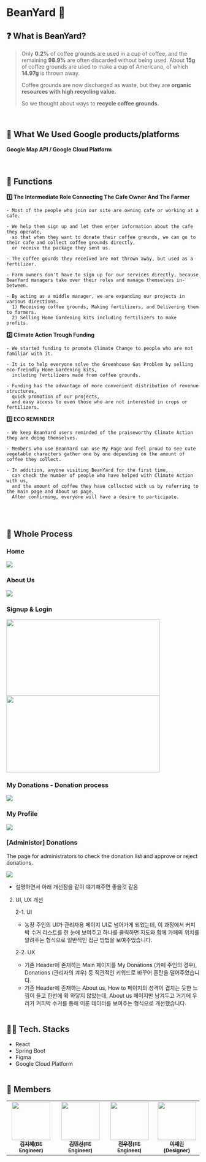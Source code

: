 # BeanYard 🌱

## ❓ What is BeanYard?
> Only **0.2%** of coffee grounds are used in a cup of coffee, and the remaining **98.9%** are often discarded without being used. About **15g** of coffee grounds are used to make a cup of Americano, of which **14.97g** is thrown away.
> 
> Coffee grounds are now discharged as waste, but they are **organic resources with high recycling value.**
> 
> So we thought about ways to **recycle coffee grounds.**
<br>

## 🍎 What We Used Google products/platforms 
 **Google Map API / Google Cloud Platform**
<br><br><br>

## :tomato: Functions
**1️⃣ The Intermediate Role Connecting The Cafe Owner And The Farmer**
    
    - Most of the people who join our site are owning cafe or working at a cafe.
    
    - We help them sign up and let them enter information about the cafe they operate,
      so that when they want to donate their coffee grounds, we can go to their cafe and collect coffee grounds directly,
      or receive the package they sent us.
      
    - The coffee gourds they received are not thrown away, but used as a fertilizer.
    
    - Farm owners don't have to sign up for our services directly, because BeanYard managers take over their roles and manage themselves in-between.
    
    - By acting as a middle manager, we are expanding our projects in various directions.
      1) Receiving coffee grounds, Making fertilizers, and Delivering them to farmers.
      2) Selling Home Gardening kits including fertilizers to make profits.
 
**2️⃣ Climate Action Trough Funding**

    - We started funding to promote Climate Change to people who are not familiar with it.
    
    - It is to help everyone solve the Greenhouse Gas Problem by selling eco-freindly Home Gardening kits,
      including fertilizers made from coffee grounds.
    
    - Funding has the advantage of more convenient distribution of revenue structures,
      quick promotion of our projects,
      and easy access to even those who are not interested in crops or fertilizers.

**3️⃣ ECO REMINDER**

    - We keep BeanYard users reminded of the praiseworthy Climate Action they are doing themselves.
    
    - Members who use BeanYard can use My Page and feel proud to see cute vegetable characters gather one by one depending on the amount of coffee they collect.
    
    - In addition, anyone visiting BeanYard for the first time,
      can check the number of people who have helped with Climate Action with us,
      and the amount of coffee they have collected with us by referring to the main page and About us page.
      After confirming, everyone will have a desire to participate.
<br><br>

## 🍉 Whole Process
### Home

<img src="https://user-images.githubusercontent.com/68044754/161121241-c9617a8e-7c4b-4afb-8bf4-f1933f9b3138.gif"/>

### About Us

<img src="https://user-images.githubusercontent.com/68044754/161121209-2f1a8453-90d0-4b2c-9601-5b8b8cdc70f4.gif"/>

### Signup & Login

<img src="https://user-images.githubusercontent.com/68044754/161121247-971092ee-2fb2-4828-a19c-0e817c5c1e02.png" width="400" height="200" />
<img src="https://user-images.githubusercontent.com/68044754/161121251-ab34bcd8-2a66-4d88-b7b1-0098f488dc39.png" width="400" height="200" />

### My Donations - Donation process

<img src="https://user-images.githubusercontent.com/68044754/161121199-2b58ce72-5e02-4198-9ff1-6b0aadfbf51a.gif" />

### My Profile

<img src="https://user-images.githubusercontent.com/68044754/161121194-37208977-2eb5-4b50-aa2c-68d51002bd40.gif" />

### [Administor] Donations

The page for administrators to check the donation list and approve or reject donations.

<img src="https://user-images.githubusercontent.com/68044754/161121169-18b6d170-045c-445b-a3aa-1be1d530d890.gif" />



+ 설명하면서 아래 개선점을 같이 얘기해주면 좋을것 같음
2. UI, UX 개선
    
    2-1. UI
    
    - 농장 주인의 UI가 관리자용 페이지 UI로 넘어가게 되었는데, 이 과정에서 커피박 수거 리스트를 한 눈에 보여주고 하나를 클릭하면 지도와 함께 카페의 위치를 알려주는 형식으로 일반적인 접근 방법을 보여주었습니다.
    
    2-2. UX
    
    - 기존 Header에 존재하는 Main 페이지를 My Donations (카페 주인의 경우), Donations (관리자의 겨우) 등 직관적인 키워드로 바꾸어 혼란을 덜어주었습니다.
    - 기존 Header에 존재하는 About us, How to 페이지의 성격이 겹치는 듯한 느낌이 들고 한번에 확 와닿지 않았는데, About us 페이지만 남겨두고 거기에 우리가 커피박 수거를 통해 이룬 데이터를 보여주는 형식으로 개선했습니다.
<br><br>

## 👩‍💻 Tech. Stacks
- React
- Spring Boot
- Figma
- Google Cloud Platform
<br><br>

## 🥳 Members
<table>
<tr>
    <td align="center"><a href="https://github.com/asd3638"><img src="https://github.com/asd3638.png" width="100px;" alt=""/><br /><sub><b>김지혜(BE Engineer)</b></sub></a><br /></td>
    <td align="center"><a href="https://github.com/k12ms26"><img src="https://github.com/k12ms26.png" width="100px;" alt=""/><br /><sub><b>김민선(FE Engineer)</b></sub></a><br /></td>
    <td align="center"><a href="https://github.com/Woojung0618"><img src="https://github.com/Woojung0618.png" width="100px;" alt=""/><br /><sub><b>전우정(FE Engineer)</b></sub></a><br /></td>
    <td align="center"><a href="https://github.com/leeejaaane"><img src="https://github.com/leeejaaane.png" width="100px;" alt=""/><br /><sub><b>이재인(Designer)</b></sub></a><br /></td>
<tr>
</table>

